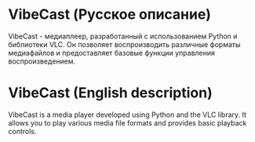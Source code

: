 # VibeCast (Русское описание)

VibeCast - медиаплеер, разработанный с использованием Python и библиотеки VLC. Он позволяет воспроизводить различные форматы медиафайлов и предоставляет базовые функции управления воспроизведением.

# VibeCast (English description)

VibeCast is a media player developed using Python and the VLC library. It allows you to play various media file formats and provides basic playback controls.
